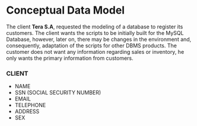# Conceptual Data Model
The client **Tera S.A**, requested the modeling of a database to register its customers.
The client wants the scripts to be initially built for the MySQL Database, however, later on, there may be changes in the environment and, consequently, adaptation of the scripts for other DBMS products.
The customer does not want any information regarding sales or inventory, he only wants the primary information from customers.


### CLIENT

* NAME  
* SSN (SOCIAL SECURITY NUMBER)
* EMAIL  
* TELEPHONE  
* ADDRESS  
* SEX  
